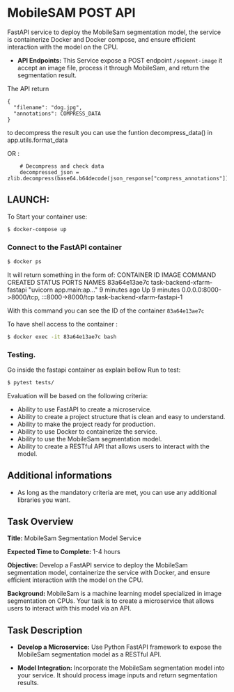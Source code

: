 # MobileSAM POST API

FastAPI service to deploy the MobileSam segmentation model, 
the service is containerize Docker and Docker compose, 
and ensure efficient interaction with the model on the CPU.
  
- **API Endpoints:** This Service expose a POST endpoint `/segment-image` 
it accept an image file, process it through MobileSam, and return the segmentation result.

The API return 
```
{
  "filename": "dog.jpg",
  "annotations": COMPRESS_DATA
}
```
to decompress the result you can use the funtion decompress_data() in app.utils.format_data

OR :
```
    # Decompress and check data
    decompressed_json = zlib.decompress(base64.b64decode(json_response["compress_annotations"])).decode()
```

## LAUNCH:
To Start your container use:
```sh
$ docker-compose up
```


### Connect to the FastAPI container
```sh
$ docker ps
```
It will return something in the form of:
CONTAINER ID   IMAGE                        COMMAND                  CREATED         STATUS         PORTS                                       NAMES
83a64e13ae7c   task-backend-xfarm-fastapi   "uvicorn app.main:ap…"   9 minutes ago   Up 9 minutes   0.0.0.0:8000->8000/tcp, :::8000->8000/tcp   task-backend-xfarm-fastapi-1

With this command you can see the ID of the container `83a64e13ae7c` 

To have shell access to the container :
```sh
$ docker exec -it 83a64e13ae7c bash
```
### Testing.
Go inside the fastapi container as explain bellow
Run to test:
```sh
$ pytest tests/
```






Evaluation will be based on the following criteria:
- Ability to use FastAPI to create a microservice.
- Ability to create a project structure that is clean and easy to understand.
- Ability to make the project ready for production.
- Ability to use Docker to containerize the service.
- Ability to use the MobileSam segmentation model.
- Ability to create a RESTful API that allows users to interact with the model.

## Additional informations

- As long as the mandatory criteria are met, you can use any additional libraries you want.

## Task Overview

**Title:** MobileSam Segmentation Model Service

**Expected Time to Complete:** 1-4 hours

**Objective:** Develop a FastAPI service to deploy the MobileSam segmentation model, containerize the service with Docker, and ensure efficient interaction with the model on the CPU.

**Background:**
MobileSam is a machine learning model specialized in image segmentation on CPUs. Your task is to create a microservice that allows users to interact with this model via an API.

## Task Description

- **Develop a Microservice:** Use Python FastAPI framework to expose the MobileSam segmentation model as a RESTful API.
  
- **Model Integration:** Incorporate the MobileSam segmentation model into your service. It should process image inputs and return segmentation results.
